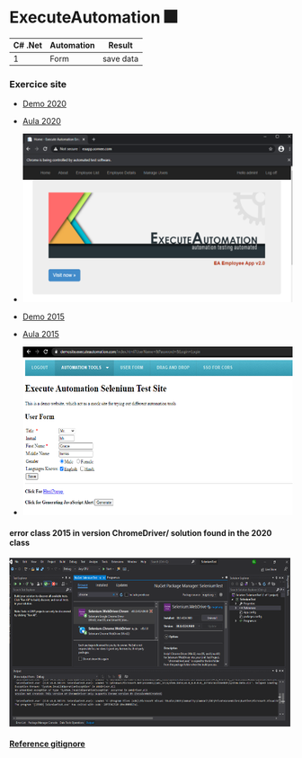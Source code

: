 # ExecuteAutomation :fireworks:

 
| C# .Net    |Automation          | Result                     |
|------------|--------------------|----------------------------|
|     1      |Form                |save data                   |



 ### Exercice site 
 
  * [Demo 2020](http://eaapp.somee.com/)   
  * [Aula 2020](https://www.youtube.com/watch?v=KlhGcwFBKoY)  
  * <img src="/SeleniumCoreDemo/img/ExecuteAutomatiom2020.png" width="500" height="300">


  * [Demo 2015](https://demosite.executeautomation.com/index.html?UserName=&Password=&Login=Login)   
  * [Aula 2015](https://www.youtube.com/watch?v=9xOpl1BhjUc&list=PL6tu16kXT9PqKSouJUV6sRVgmcKs-VCqo&index=5)
  * <img src="/SeleniumCoreDemo/img/ExecuteAutomatiom2015.png" width="500" height="300"> 
 
  

#### error class 2015 in version ChromeDriver/ solution found in the 2020 class
<img src="/SeleniumCoreDemo/img/error-chrome.png" width="500" height="300">

#### [Reference gitignore](https://qastack.com.br/programming/2143956/gitignore-for-visual-studio-projects-and-solutions)

  


